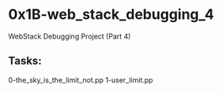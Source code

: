 # 0x1B-web_stack_debugging_4

WebStack Debugging Project (Part 4)

## Tasks:

0-the_sky_is_the_limit_not.pp
1-user_limit.pp
